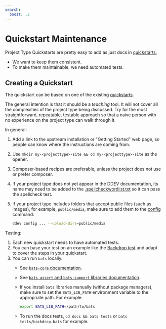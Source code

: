 ```yaml
---
search:
  boost: .2
---
```

# Quickstart Maintenance

Project Type Quickstarts are pretty easy to add as just docs in [quickstarts](../users/quickstart.md),

- We want to keep them consistent.
- To make them maintainable, we need automated tests.

## Creating a Quickstart

The quickstart can be based on one of the existing [quickstarts](../users/quickstart.md).

The general intention is that it should be a *teaching* tool. It will not cover all the complexities of the project type being discussed. Try for the most straightforward, repeatable, testable approach so that a naive person with no experience on the project type can walk through it.

In general:
1. Add a link to the upstream installation or "Getting Started" web page, so people can know where the instructions are coming from.
1. Use `mkdir my-<projecttype>-site && cd my-<projecttype>-site` as the opener.
2. Composer-based recipes are preferable, unless the project does not use or prefer composer.
3. If your project type does not yet appear in the DDEV documentation, its name may need to be added to the [.spellcheckwordlist.txt](https://github.com/ddev/ddev/blob/main/.spellcheckwordlist.txt) so it can pass the spellcheck test.
4. If your project type includes folders that accept public files (such as images), for example, `public/media`, make sure to add them to the [config](../users/configuration/config.md#upload_dirs) command:

    ```bash
    ddev config ... --upload-dirs=public/media
    ```

Testing:

1. Each new quickstart needs to have automated tests.
2. You can base your test on an example like the [Backdrop test](https://github.com/ddev/ddev/blob/main/docs/tests/backdrop.bats) and adapt to cover the steps in your quickstart.
3. You can run `bats` locally.
    - See [`bats-core` documentation](https://bats-core.readthedocs.io/en/stable/).
    - See [`bats assert` and `bats-support` libraries documentation](https://github.com/ztombol/bats-docs).
    - If you install `bats` libraries manually (without package managers), make sure to set the `BATS_LIB_PATH` environment variable to the appropriate path. For example:

        ```bash
        export BATS_LIB_PATH=/path/to/bats
        ```

    - To run the docs tests, `cd docs && bats tests` or `bats tests/backdrop.bats` for example.
